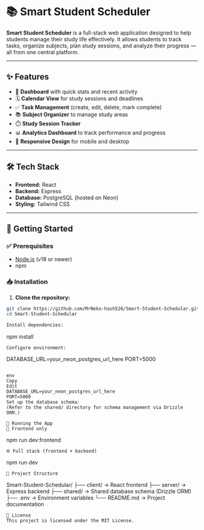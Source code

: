 # 📚 Smart Student Scheduler

**Smart Student Scheduler** is a full-stack web application designed to help students manage their study life effectively. It allows students to track tasks, organize subjects, plan study sessions, and analyze their progress — all from one central platform.

---

## ✨ Features

- 🧠 **Dashboard** with quick stats and recent activity  
- 🗓️ **Calendar View** for study sessions and deadlines  
- ✅ **Task Management** (create, edit, delete, mark complete)  
- 📚 **Subject Organizer** to manage study areas  
- ⏱️ **Study Session Tracker**  
- 📊 **Analytics Dashboard** to track performance and progress  
- 📱 **Responsive Design** for mobile and desktop  

---

## 🛠️ Tech Stack

- **Frontend:** React  
- **Backend:** Express  
- **Database:** PostgreSQL (hosted on Neon)  
- **Styling:** Tailwind CSS  

---

## 🚀 Getting Started

### ✅ Prerequisites

- [Node.js](https://nodejs.org/) (v18 or newer)
- npm

### 📥 Installation

1. **Clone the repository:**

```bash
git clone https://github.com/MrNeko-hash526/Smart-Student-Schedular.git
cd Smart-Student-Schedular

Install dependencies:
```
npm install
```
Configure environment:
```
DATABASE_URL=your_neon_postgres_url_here
PORT=5000
```

env
Copy
Edit
DATABASE_URL=your_neon_postgres_url_here
PORT=5000
Set up the database schema:
(Refer to the shared/ directory for schema management via Drizzle ORM.)

🧪 Running the App
🔧 Frontend only
```
npm run dev:frontend
```
🌐 Full stack (frontend + backend)
```
npm run dev
```
📁 Project Structure
```
Smart-Student-Schedular/
├── client/       → React frontend
├── server/       → Express backend
├── shared/       → Shared database schema (Drizzle ORM)
├── .env          → Environment variables
└── README.md     → Project documentation
```
📄 License
This project is licensed under the MIT License.
